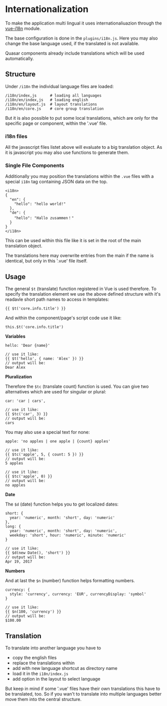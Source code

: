 # Internationalization

To make the application multi lingual it uses internationaliuazion through the [vue-i18n](http://kazupon.github.io/vue-i18n/en/) module.

The base configuration is done in the `plugins/i18n.js`. Here you may also change the base language used, if the translated is not available.

Quasar components already include translations which will be used automatically.

## Structure

Under `/i18n` the individual language files are loaded:

    /i18n/index,js      # loading all languages
    /i18n/en/index,js   # loading english
    /i18n/en/layout.js  # layout translations
    /i18n/en/core.js    # core group translation

But it is also possible to put some local translations, which are only for the specific page or component, within the '.vue' file. 

### i18n files

All the javascript files listet above will evaluate to a big translation object. As it is javascript you may also use functions to generate them.

### Single File Components

Additionally you may position the translations within the `.vue` files with a special `i18n` tag containing JSON data on the top.

    <i18n>
    {
      "en": {
        "hello": "hello world!"
      },
      "de": {
        "hello": "Hallo zusammen！"
      }
    }
    </i18n>

This can be used within this file like it is set in the root of the main translation object.

The translations here may overwrite entries from the main if the name is identical, but only in this '.vue' file itself.

## Usage

The general `$t` (translate) function registered in Vue is used therefore.
To specify the translation element we use the above defined structure with it's readavle short path names to access in templates:

    {{ $t('core.info.title') }}

And within the component/page's script code use it like:

    this.$t('core.info.title')

__Variables__

    hello: 'Dear {name}'
    
    // use it like:
    {{ $t('hello', { name: 'Alex' }) }}
    // output will be:
    Dear Alex

__Pluralization__

Therefore the `$tc` (translate count) function is used.
You can give two alternatives which are used for singular or plural:

    car: 'car | cars',
    
    // use it like:
    {{ $tc('car', 3) }}
    // output will be:
    cars

You may also use a special text for none:

    apple: 'no apples | one apple | {count} apples'
    
    // use it like:
    {{ $tc('apple', 5, { count: 5 }) }}
    // output will be:
    5 apples

    // use it like:
    {{ $tc('apple', 0) }}
    // output will be:
    no apples

__Date__

The `$d` (date) function helps you to get localized dates:

    short: {
      year: 'numeric', month: 'short', day: 'numeric'
    },
    long: {
      year: 'numeric', month: 'short', day: 'numeric',
      weekday: 'short', hour: 'numeric', minute: 'numeric'
    }

    // use it like:
    {{ $d(new Date(), 'short') }}
    // output will be:
    Apr 19, 2017

__Numbers__

And at last the `$n` (number) function helps formatting numbers.

    currency: {
      style: 'currency', currency: 'EUR', currencyDisplay: 'symbol'
    }

    // use it like:
    {{ $n(100, 'currency') }}
    // output will be:
    $100.00

## Translation

To translate into another language you have to
- copy the english files
- replace the translations within
- add with new language shortcut as directory name
- load it in the `i18n/index.js`
- add option in the layout to select language

But keep in mind if some '.vue' files have their own translations this have to be translated, too.
So if you wan't to translate into multiple languages better move them into the central structure.
